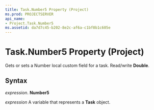 ```yaml
---
title: Task.Number5 Property (Project)
ms.prod: PROJECTSERVER
api_name:
- Project.Task.Number5
ms.assetid: da7d7c45-b202-8e2c-af6a-c1bf0b1c605e
---
```



# Task.Number5 Property (Project)

Gets or sets a Number local custom field for a task. Read/write  **Double**.


## Syntax

 _expression_. **Number5**

 _expression_ A variable that represents a **Task** object.


